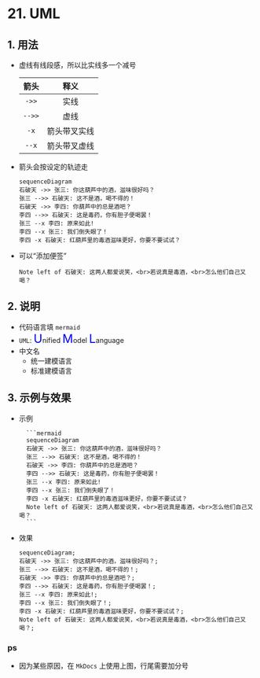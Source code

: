 # 21. UML

## 1. 用法

- 虚线有线段感，所以比实线多一个减号

    | 箭头 | 释义 |
    | :---: | :---: |
    | `->>` | 实线 |
    | `-->>` | 虚线 |
    | `-x` | 箭头带叉实线 |
    | `--x` | 箭头带叉虚线 |

- 箭头会按设定的轨迹走

    ```
    sequenceDiagram
    石破天 ->> 张三: 你这葫芦中的酒，滋味很好吗？
    张三 -->> 石破天: 这不是酒，喝不得的！
    石破天 ->> 李四: 你葫芦中的总是酒吧？
    李四 -->> 石破天: 这是毒药，你有胆子便喝罢！
    张三 --x 李四: 原来如此!
    李四 --x 张三: 我们倒失眼了！
    李四 -x 石破天: 红葫芦里的毒酒滋味更好，你要不要试试？
    ```

- 可以“添加便签”

    `Note left of 石破天: 这两人都爱说笑，<br>若说真是毒酒，<br>怎么他们自己又喝？`

## 2. 说明

- 代码语言填 `mermaid`
- `UML`: <font color="blue" size="5">U</font>nified <font color="blue" size="5">M</font>odel <font color="blue" size="5">L</font>anguage
- 中文名
    - 统一建模语言
    - 标准建模语言

## 3. 示例与效果

- 示例

        ```mermaid
        sequenceDiagram
        石破天 ->> 张三: 你这葫芦中的酒，滋味很好吗？
        张三 -->> 石破天: 这不是酒，喝不得的！
        石破天 ->> 李四: 你葫芦中的总是酒吧？
        李四 -->> 石破天: 这是毒药，你有胆子便喝罢！
        张三 --x 李四: 原来如此!
        李四 --x 张三: 我们倒失眼了！
        李四 -x 石破天: 红葫芦里的毒酒滋味更好，你要不要试试？
        Note left of 石破天: 这两人都爱说笑，<br>若说真是毒酒，<br>怎么他们自己又喝？
        ```

- 效果

    ```mermaid
    sequenceDiagram;
    石破天 ->> 张三: 你这葫芦中的酒，滋味很好吗？;
    张三 -->> 石破天: 这不是酒，喝不得的！;
    石破天 ->> 李四: 你葫芦中的总是酒吧？;
    李四 -->> 石破天: 这是毒药，你有胆子便喝罢！;
    张三 --x 李四: 原来如此!;
    李四 --x 张三: 我们倒失眼了！;
    李四 -x 石破天: 红葫芦里的毒酒滋味更好，你要不要试试？;
    Note left of 石破天: 这两人都爱说笑，<br>若说真是毒酒，<br>怎么他们自己又喝？;
    ```

### ps

- 因为某些原因，在 `MkDocs` 上使用上图，行尾需要加分号
